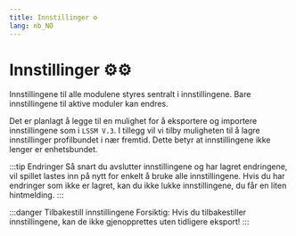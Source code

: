 ```yaml
---
title: Innstillinger ⚙️
lang: nb_NO
---
```


# Innstillinger ⚙️:gear:

Innstillingene til alle modulene styres sentralt i innstillingene. Bare innstillingene til aktive moduler kan endres.

Det er planlagt å legge til en mulighet for å eksportere og importere innstillingene som i `LSSM V.3`.
I tillegg vil vi tilby muligheten til å lagre innstillinger profilbundet i nær fremtid. Dette betyr at innstillingene ikke lenger er enhetsbundet.

:::tip Endringer
Så snart du avslutter innstillingene og har lagret endringene, vil spillet lastes inn på nytt for enkelt å bruke alle innstillingene.
Hvis du har endringer som ikke er lagret, kan du ikke lukke innstillingene, du får en liten hintmelding.
:::

:::danger Tilbakestill innstillingene
Forsiktig: Hvis du tilbakestiller innstillingene, kan de ikke gjenopprettes uten tidligere eksport!
:::

<!-- ==START_FOOTER== Do NOT edit anything below this line! Any edits will be removed as content is auto generated! -->
[lssm.status]: https://status.lss-manager.de/
[lssm.discord]: https://discord.gg/RcTNjpB
[lssm.userscript]: https://v4.lss-manager.de/lssm-v4.user.js
[lssm.donations]: https://donate.lss-manager.de/
[docs]: https://docs.lss-manager.de/
[docs.home]: /nb_NO/
[docs.apps]: /nb_NO/apps.md
[docs.appstore]: /nb_NO/appstore.md
[docs.bugs]: /nb_NO/bugs.md
[docs.error_report]: /nb_NO/error_report.md
[docs.faq]: /nb_NO/faq.md
[docs.metadata]: /nb_NO/metadata.md
[docs.other]: /nb_NO/other.md
[docs.settings]: /nb_NO/settings.md
[docs.suggestions]: /nb_NO/suggestions.md
[docs.support]: /nb_NO/support.md
[games.self]: https://nodsentralspillet.com
[tampermonkey]: https://tampermonkey.net/
[github]: https://github.com/LSS-Manager/LSSM-V.4
[github.issues]: https://github.com/LSS-Manager/LSSM-V.4/issues
[github.issues.open]: https://github.com/LSS-Manager/LSSM-V.4/issues?q=is%3Aissue+is%3Aopen+label%3Abug